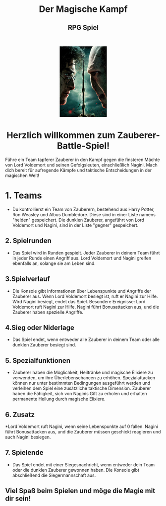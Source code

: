 <h1 align="center">Der Magische Kampf</h1>
<h2 align="center"> RPG Spiel</h2>
<br>

<p align="center">
  <img src="img/d6229617c8b0288b08375e26cc669603.png"width="30%">
</p>


##
<h1 align="center">Herzlich willkommen zum Zauberer-Battle-Spiel!</h1>

Führe ein Team tapferer Zauberer in den Kampf gegen die finsteren Mächte von Lord Voldemort und seinen Gefolgsleuten, einschließlich Nagini. Mach dich bereit für aufregende Kämpfe und taktische Entscheidungen in der magischen Welt!

# 1. Teams

* Du kontrollierst ein Team von Zauberern, bestehend aus Harry Potter, Ron Weasley und Albus Dumbledore. Diese sind in einer Liste namens "helden" gespeichert. Die dunklen Zauberer, angeführt von Lord Voldemort und Nagini, sind in der Liste "gegner" gespeichert.

## 2. Spielrunden

* Das Spiel wird in Runden gespielt. Jeder Zauberer in deinem Team führt in jeder Runde einen Angriff aus. Lord Voldemort und Nagini greifen ebenfalls an, solange sie am Leben sind.


## 3.Spielverlauf
* Die Konsole gibt Informationen über Lebenspunkte und Angriffe der Zauberer aus. Wenn Lord Voldemort besiegt ist, ruft er Nagini zur Hilfe. Wird Nagini besiegt, endet das Spiel. Besondere Ereignisse: Lord Voldemort ruft Nagini zur Hilfe, Nagini führt Bonusattacken aus, und die Zauberer haben spezielle Angriffe.


## 4.Sieg oder Niderlage
* Das Spiel endet, wenn entweder alle Zauberer in deinem Team oder alle dunklen Zauberer besiegt sind.


## 5. Spezialfunktionen

* Zauberer haben die Möglichkeit, Heiltränke und magische Elixiere zu verwenden, um ihre Überlebenschancen zu erhöhen. Spezialattacken können nur unter bestimmten Bedingungen ausgeführt werden und verleihen dem Spiel eine zusätzliche taktische Dimension. Zauberer haben die Fähigkeit, sich von Naginis Gift zu erholen und erhalten permanente Heilung durch magische Elixiere.


## 6. Zusatz

*Lord Voldemort ruft Nagini, wenn seine Lebenspunkte auf 0 fallen. Nagini führt Bonusattacken aus, und die Zauberer müssen geschickt reagieren und auch Nagini besiegen.

## 7. Spielende
* Das Spiel endet mit einer Siegesnachricht, wenn entweder dein Team oder die dunklen Zauberer gewonnen haben. Die Konsole gibt abschließend die Siegermannschaft aus.

## Viel Spaß beim Spielen und möge die Magie mit dir sein!
